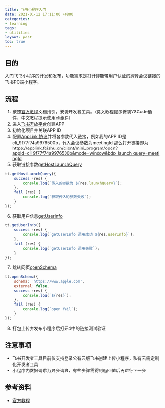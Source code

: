 ```yaml
---
title: 飞书小程序入门
date: 2021-01-12 17:11:00 +0800
categories:
- learning
tags:
- utilities
layout: post
toc: true
---
```


## 目的
入门飞书小程序的开发和发布，功能需求是打开即能带用户认证的跳转会议链接的飞书PC端小程序。


## 流程
1. 按照[官方教程](https://open.feishu.cn/document/uQjL04CN/ukjL54SO)文档指引，安装开发者工具。（英文教程提示安装VSCode插件，中文教程提示使用cli组件）
2. 进入[飞书开放平台](https://open.feishu.cn/app/)创建APP
3. 初始化项目并关联APP ID
4. 配置[AppLink 协议](https://open.feishu.cn/document/uYjL24iN/ucjN1UjL3YTN14yN2UTN)并将各参数代入链接，例如我的APP ID是cli_9f77f74a9976500b，代入会议参数为meetingId 那么打开链接即为 https://applink.feishu.cn/client/mini_program/open?appId=cli_9f77f74a9976500b&mode=window&bdp_launch_query=meetingId
5. 获取链接参数[getHostLaunchQuery](https://open.feishu.cn/document/uYjL24iN/ugzM4UjL4MDO14COzgTN)
```js
tt.getHostLaunchQuery({
    success (res) {
        console.log(`传入的参数为 ${res.launchQuery}`);
    },
    fail (res) {
        console.log(`获取传入的参数失败`);
    }
});
```
6. 获取用户信息[getUserInfo](https://open.feishu.cn/document/uYjL24iN/ucjMx4yNyEjL3ITM)
```js
tt.getUserInfo({
    success (res) {
        console.log(`getUserInfo 调用成功 ${res.userInfo}`);
    },
    fail (res) {
        console.log(`getUserInfo 调用失败`);
    }
});
```
7. 跳转网页[openSchema](https://open.feishu.cn/document/uYjL24iN/ukzN4IjL5cDOy4SO3gjM) 
```js
tt.openSchema({
    schema: 'https://www.apple.com',
    external: false,
    success (res) {
        console.log(`${res}`);
    },
    fail (res) {
        console.log(`open fail`);
    }
});
```
8. 打包上传并发布小程序后打开4中的链接测试验证

## 注意事项
- 飞书开发者工具目前仅支持登录公有云版飞书创建上传小程序，私有云需定制化开发者工具
- 小程序内数据请求为异步请求，有些步骤需得到返回值后再进行下一步

## 参考资料
- [官方教程](https://open.feishu.cn/document/uQjL04CN/ukjL54SO)






